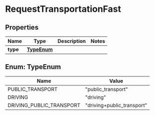 
# RequestTransportationFast

## Properties
Name | Type | Description | Notes
------------ | ------------- | ------------- | -------------
**type** | [**TypeEnum**](#TypeEnum) |  | 


<a name="TypeEnum"></a>
## Enum: TypeEnum
Name | Value
---- | -----
PUBLIC_TRANSPORT | &quot;public_transport&quot;
DRIVING | &quot;driving&quot;
DRIVING_PUBLIC_TRANSPORT | &quot;driving+public_transport&quot;



